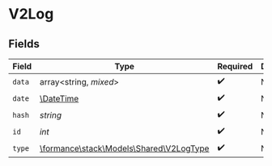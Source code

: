 # V2Log


## Fields

| Field                                                                       | Type                                                                        | Required                                                                    | Description                                                                 | Example                                                                     |
| --------------------------------------------------------------------------- | --------------------------------------------------------------------------- | --------------------------------------------------------------------------- | --------------------------------------------------------------------------- | --------------------------------------------------------------------------- |
| `data`                                                                      | array<string, *mixed*>                                                      | :heavy_check_mark:                                                          | N/A                                                                         |                                                                             |
| `date`                                                                      | [\DateTime](https://www.php.net/manual/en/class.datetime.php)               | :heavy_check_mark:                                                          | N/A                                                                         |                                                                             |
| `hash`                                                                      | *string*                                                                    | :heavy_check_mark:                                                          | N/A                                                                         | 9ee060170400f556b7e1575cb13f9db004f150a08355c7431c62bc639166431e            |
| `id`                                                                        | *int*                                                                       | :heavy_check_mark:                                                          | N/A                                                                         | 1234                                                                        |
| `type`                                                                      | [\formance\stack\Models\Shared\V2LogType](../../Models/Shared/V2LogType.md) | :heavy_check_mark:                                                          | N/A                                                                         |                                                                             |